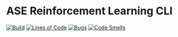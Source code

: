 # ASE Reinforcement Learning CLI

[![Build](https://github.com/jatsqi/ASE-Reinforcement-Learning/actions/workflows/build.yml/badge.svg)](https://github.com/jatsqi/ASE-Reinforcement-Learning/actions/workflows/build.yml)
[![Lines of Code](https://sonarcloud.io/api/project_badges/measure?project=jatsqi_ASE-Reinforcement-Learning&metric=ncloc)](https://sonarcloud.io/summary/new_code?id=jatsqi_ASE-Reinforcement-Learning)
[![Bugs](https://sonarcloud.io/api/project_badges/measure?project=jatsqi_ASE-Reinforcement-Learning&metric=bugs)](https://sonarcloud.io/summary/new_code?id=jatsqi_ASE-Reinforcement-Learning)
[![Code Smells](https://sonarcloud.io/api/project_badges/measure?project=jatsqi_ASE-Reinforcement-Learning&metric=code_smells)](https://sonarcloud.io/summary/new_code?id=jatsqi_ASE-Reinforcement-Learning)
